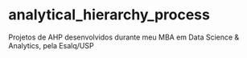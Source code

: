 # analytical_hierarchy_process
Projetos de AHP desenvolvidos durante meu MBA em Data Science &amp; Analytics, pela Esalq/USP
